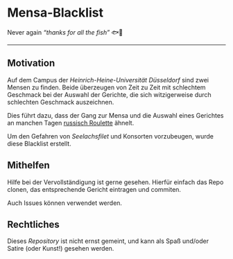 # Mensa-Blacklist
Never again *“thanks for all the fish”* 🐟🚫
- - - - -

## Motivation

Auf dem Campus der *Heinrich-Heine-Universität Düsseldorf* sind zwei Mensen zu finden. Beide überzeugen von Zeit zu Zeit mit schlechtem Geschmack bei der Auswahl der Gerichte, die sich witzigerweise durch schlechten Geschmack auszeichnen.

Dies führt dazu, dass der Gang zur Mensa und die Auswahl eines Gerichtes an manchen Tagen [russisch Roulette](https://de.wikipedia.org/wiki/Russisch_Roulette) ähnelt.

Um den Gefahren von *Seelachsfilet* und Konsorten vorzubeugen, wurde diese Blacklist erstellt.

## Mithelfen

Hilfe bei der Vervollständigung ist gerne gesehen. Hierfür einfach das Repo clonen, das entsprechende Gericht eintragen und commiten.

Auch Issues können verwendet werden.

## Rechtliches

Dieses *Repository* ist nicht ernst gemeint, und kann als Spaß und/oder Satire (oder Kunst!) gesehen werden.
